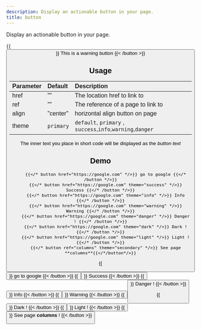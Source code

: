 ```yaml
---
description: Display an actionable button in your page.
title: button
---
```


Display an actionable button in your page.

{{<button align="center" href="#" theme="warning" >}} This is a warning button {{< /button >}}

## Usage 

| Parameter | Default | Description |
|:--|:--|:--|
| href | "" | The location href to link to |
| ref | "" | The reference of a page to link to  |
| align | "center" | horizontal align button on page |
| theme | `primary` | `default`, `primary` , `success`,`info`,`warning`,`danger` |

The inner text you place in short code will be displayed as the _button text_

## Demo
```
	{{</* button href="https://google.com" */>}} go to google {{</* /button */>}}
	{{</* button href="https://google.com" theme="success" */>}} Success {{</* /button */>}}
	{{</* button href="https://google.com" theme="info" */>}} Info {{</* /button */>}}
	{{</* button href="https://google.com" theme="warning" */>}} Warning {{</* /button */>}}
	{{</* button href="https://google.com" theme="danger" */>}} Danger ! {{</* /button */>}}
	{{</* button href="https://google.com" theme="dark" */>}} Dark ! {{</* /button */>}}
	{{</* button href="https://google.com" theme="light" */>}} Light ! {{</* /button */>}}
	{{</* button ref="columns" theme="secondary" */>}} See page **columns**{{</*/button*/>}}
``` 

{{<button href="https://google.com" >}} go to google {{< /button >}}
{{<button href="https://google.com" theme="success">}} Success {{< /button >}}
{{<button href="https://google.com" theme="info">}} Info {{< /button >}}
{{<button href="https://google.com" theme="warning">}} Warning {{< /button >}}
{{<button href="https://google.com" theme="danger">}} Danger ! {{< /button >}}

{{<button href="https://google.com" theme="dark">}} Dark ! {{< /button >}}
{{<button href="https://google.com" theme="light">}} Light ! {{< /button >}}
{{<button ref="columns" theme="secondary">}} See page **columns** ! {{< /button >}}





